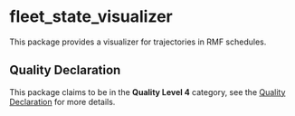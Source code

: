 # fleet\_state\_visualizer

This package provides a visualizer for trajectories in RMF schedules.

## Quality Declaration

This package claims to be in the **Quality Level 4** category, see the [Quality Declaration](./QUALITY_DECLARATION.md) for more details.
